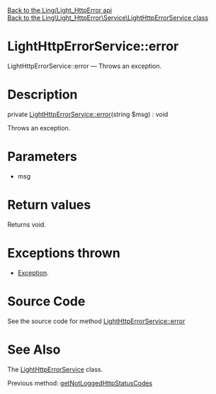 [Back to the Ling/Light_HttpError api](https://github.com/lingtalfi/Light_HttpError/blob/master/doc/api/Ling/Light_HttpError.md)<br>
[Back to the Ling\Light_HttpError\Service\LightHttpErrorService class](https://github.com/lingtalfi/Light_HttpError/blob/master/doc/api/Ling/Light_HttpError/Service/LightHttpErrorService.md)


LightHttpErrorService::error
================



LightHttpErrorService::error — Throws an exception.




Description
================


private [LightHttpErrorService::error](https://github.com/lingtalfi/Light_HttpError/blob/master/doc/api/Ling/Light_HttpError/Service/LightHttpErrorService/error.md)(string $msg) : void




Throws an exception.




Parameters
================


- msg

    


Return values
================

Returns void.


Exceptions thrown
================

- [Exception](http://php.net/manual/en/class.exception.php).&nbsp;







Source Code
===========
See the source code for method [LightHttpErrorService::error](https://github.com/lingtalfi/Light_HttpError/blob/master/Service/LightHttpErrorService.php#L94-L97)


See Also
================

The [LightHttpErrorService](https://github.com/lingtalfi/Light_HttpError/blob/master/doc/api/Ling/Light_HttpError/Service/LightHttpErrorService.md) class.

Previous method: [getNotLoggedHttpStatusCodes](https://github.com/lingtalfi/Light_HttpError/blob/master/doc/api/Ling/Light_HttpError/Service/LightHttpErrorService/getNotLoggedHttpStatusCodes.md)<br>

